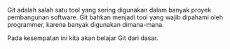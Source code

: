 Git adalah salah satu tool yang sering digunakan dalam banyak proyek pembangunan software.
Git bahkan menjadi tool yang wajib dipahami oleh programmer, karena banyak digunakan dimana-mana.

Pada kesempatan ini kita akan belajar Git dari dasar.